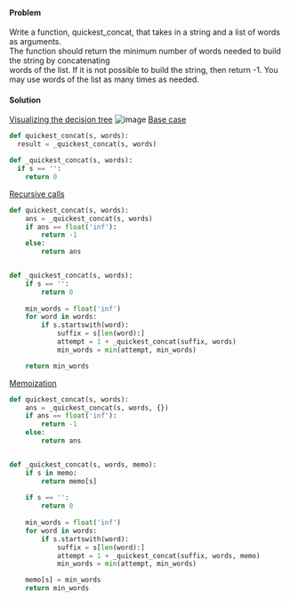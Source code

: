 #### Problem
Write a function, quickest_concat, that takes in a string and a list of words as arguments. </br>
The function should return the minimum number of words needed to build the string by concatenating</br> 
words of the list. If it is not possible to build the string, then return -1.
You may use words of the list as many times as needed.
#### Solution
<ins>Visualizing the decision tree</ins>
![image](https://github.com/user-attachments/assets/12ac04c6-b1da-4be0-834e-901a383e8c06)
<ins>Base case</ins></br>
```python
def quickest_concat(s, words):
  result = _quickest_concat(s, words)

def _quickest_concat(s, words):
  if s == '':
    return 0
```
<ins>Recursive calls</ins></br>
```python
def quickest_concat(s, words):
    ans = _quickest_concat(s, words)
    if ans == float('inf'):
        return -1
    else:
        return ans


def _quickest_concat(s, words):
    if s == '':
        return 0
  
    min_words = float('inf')
    for word in words:
        if s.startswith(word):
            suffix = s[len(word):]
            attempt = 1 + _quickest_concat(suffix, words)
            min_words = min(attempt, min_words)  

    return min_words
```
<ins>Memoization</ins></br>
```python
def quickest_concat(s, words):
    ans = _quickest_concat(s, words, {})
    if ans == float('inf'):
        return -1
    else:
        return ans


def _quickest_concat(s, words, memo):
    if s in memo:
        return memo[s]
    
    if s == '':
        return 0
  
    min_words = float('inf')
    for word in words:
        if s.startswith(word):
            suffix = s[len(word):]
            attempt = 1 + _quickest_concat(suffix, words, memo)
            min_words = min(attempt, min_words)  

    memo[s] = min_words
    return min_words
```
